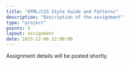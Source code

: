 ```yaml
---
title: "HTML/CSS Style Guide and Patterns"
description: "Description of the assignment"
type: "project"
points: 5
layout: assignment
date: 2015-12-08 12:00:00
---
```


Assignment details will be posted shortly.